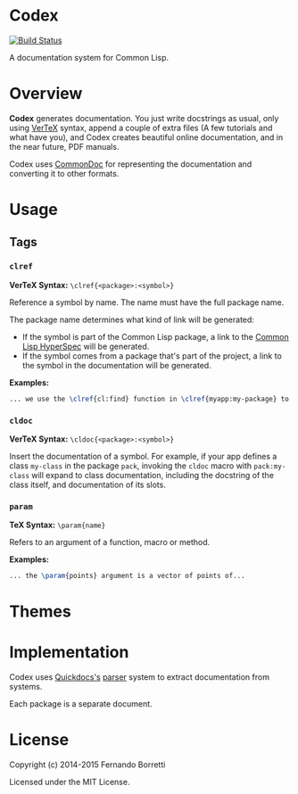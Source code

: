 # Codex

[![Build Status](https://travis-ci.org/CommonDoc/codex.svg?branch=master)](https://travis-ci.org/CommonDoc/codex)

A documentation system for Common Lisp.

# Overview

**Codex** generates documentation. You just write docstrings as usual, only
using [VerTeX][vertex] syntax, append a couple of extra files (A few tutorials
and what have you), and Codex creates beautiful online documentation, and in the
near future, PDF manuals.

Codex uses [CommonDoc][commondoc] for representing the documentation and
converting it to other formats.

# Usage

## Tags

### `clref`

**VerTeX Syntax:** `\clref{<package>:<symbol>}`

Reference a symbol by name. The name must have the full package name.

The package name determines what kind of link will be generated:

* If the symbol is part of the Common Lisp package, a link to the
  [Common Lisp HyperSpec][clhs] will be generated.
* If the symbol comes from a package that's part of the project, a link to the
  symbol in the documentation will be generated.

**Examples:**

```tex
... we use the \clref{cl:find} function in \clref{myapp:my-package} to find...
```

### `cldoc`

**VerTeX Syntax:** `\cldoc{<package>:<symbol>}`

Insert the documentation of a symbol. For example, if your app defines a class
`my-class` in the package `pack`, invoking the `cldoc` macro with
`pack:my-class` will expand to class documentation, including the docstring of
the class itself, and documentation of its slots.

### `param`

**TeX Syntax:** `\param{name}`

Refers to an argument of a function, macro or method.

**Examples:**

```tex
... the \param{points} argument is a vector of points of...
```

# Themes

# Implementation

Codex uses [Quickdocs's][qd] [parser][qd-parser] system to extract
documentation from systems.

Each package is a separate document.

[vertex]: https://github.com/CommonDoc/vertex
[commondoc]: https://github.com/CommonDoc/common-doc
[clhs]: http://www.lispworks.com/documentation/HyperSpec/Front/
[qd]: http://quickdocs.org/
[qd-parser]: https://github.com/fukamachi/quickdocs/blob/master/quickdocs-parser.asd

# License

Copyright (c) 2014-2015 Fernando Borretti

Licensed under the MIT License.
